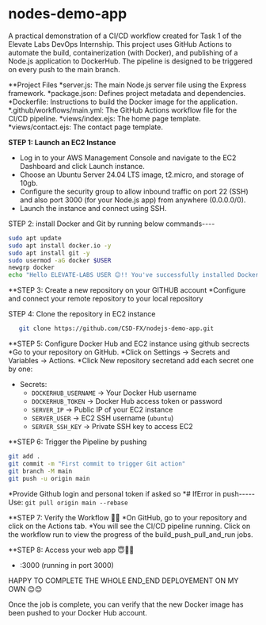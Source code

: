 # nodes-demo-app
A practical demonstration of a CI/CD workflow created for Task 1 of the Elevate Labs DevOps Internship. This project uses GitHub Actions to automate the build, containerization (with Docker), and publishing of a Node.js application to DockerHub. The pipeline is designed to be triggered on every push to the main branch.

**Project Files
  *server.js: The main Node.js server file using the Express framework.
  *package.json: Defines project metadata and dependencies.
  *Dockerfile: Instructions to build the Docker image for the application.
  *.github/workflows/main.yml: The GitHub Actions workflow file for the CI/CD pipeline.
  *views/index.ejs: The home page template.
  *views/contact.ejs: The contact page template.

**STEP 1: Launch an EC2 Instance**
  * Log in to your AWS Management Console and navigate to the EC2 Dashboard and click Launch instance.
  * Choose an Ubuntu Server 24.04 LTS image, t2.micro, and storage of 10gb.
  * Configure the security group to allow inbound traffic on port 22 (SSH) and also port 3000 (for your Node.js app) from anywhere (0.0.0.0/0).
  * Launch the instance and connect using SSH.

STEP 2: install Docker and Git by running below commands----
```bash
sudo apt update
sudo apt install docker.io -y
sudo apt install git -y
sudo usermod -aG docker $USER
newgrp docker
echo "Hello ELEVATE-LABS USER 😊!! You've successfully installed Docker and Git in your terminal😇✌🏼"
```

**STEP 3: Create a new repository on your GITHUB account
  *Configure and connect your remote repository to your local repository

STEP 4: Clone the repository in EC2 instance
   ```bash
      git clone https://github.com/CSD-FX/nodejs-demo-app.git
   ```

**STEP 5: Configure Docker Hub and EC2 instance using github secrects
  *Go to your repository on GitHub.
  *Click on Settings → Secrets and Variables → Actions.
  *Click New repository secretand add each secret one by one:
   - Secrets:  
     - `DOCKERHUB_USERNAME` → Your Docker Hub username  
     - `DOCKERHUB_TOKEN` → Docker Hub access token or password
     - `SERVER_IP` → Public IP of your EC2 instance  
     - `SERVER_USER` → EC2 SSH username (`ubuntu`)  
     - `SERVER_SSH_KEY` → Private SSH key to access EC2

**STEP 6: Trigger the Pipeline by pushing
  ```bash
  git add .
  git commit -m "First commit to trigger Git action"
  git branch -M main
  git push -u origin main
  ```
  *Provide Github login and personal token if asked so
  *# IfError in push----- Use: `git pull origin main --rebase`

**STEP 7: Verify the Workflow 🧚‍♀️
  *On GitHub, go to your repository and click on the Actions tab.
  *You will see the CI/CD pipeline running. Click on the workflow run to view the progress of the build_push_pull_and_run jobs. 

**STEP 8: Access your web app 😇✌🏼
  * <public IP of EC2>:3000 (running in port 3000)


HAPPY TO COMPLETE THE WHOLE END_END DEPLOYEMENT ON MY OWN 😊😊











Once the job is complete, you can verify that the new Docker image has been pushed to your Docker Hub account.
